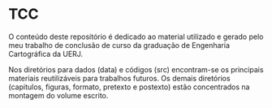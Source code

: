 # TCC
O conteúdo deste repositório é dedicado ao material utilizado e gerado pelo meu trabalho de conclusão de curso da graduação de Engenharia Cartográfica da UERJ.

Nos diretórios para dados (data) e códigos (src) encontram-se os principais materiais reutilizáveis para trabalhos futuros. Os demais diretórios (capitulos, figuras, formato, pretexto e postexto) estão concentrados na montagem do volume escrito.
